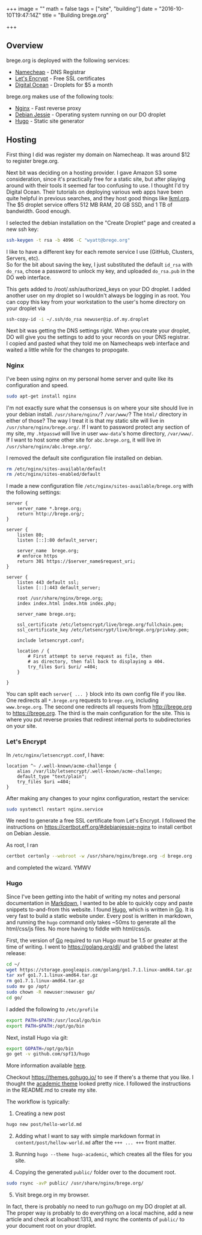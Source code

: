 +++
image = ""
math = false
tags = ["site", "building"]
date = "2016-10-10T19:47:14Z"
title = "Building brege.org"

+++

## Overview

brege.org is deployed with the following services:

- [Namecheap](https://www.namecheap.com/) - DNS Registrar
- [Let's Encrypt](https://letsencrypt.org) - Free SSL certificates
- [Digital Ocean](https://www.digitalocean.com) - Droplets for $5 a month

brege.org makes use of the following tools:

- [Nginx](https://nginx.org) - Fast reverse proxy 
- [Debian Jessie](https://debian.org) - Operating system running on our DO droplet
- [Hugo](https://gohugo.io) - Static site generator

## Hosting

First thing I did was register my domain on Namecheap.
It was around $12 to register brege.org.  

Next bit was deciding on a hosting provider.
I gave Amazon S3 some consideration, since it's practically free for a static site, but after playing around with their tools it seemed far too confusing to use.
I thought I'd try Digital Ocean.
Their tutorials on deploying various web apps have been quite helpful in previous searches, and they host good things like [lkml.org](https://lkml.org).
The $5 droplet service offers 512 MB RAM, 20 GB SSD, and 1 TB of bandwidth.
Good enough.

I selected the debian installation on the "Create Droplet" page and created a new ssh key:
``` bash
ssh-keygen -t rsa -b 4096 -C "wyatt@brege.org"
```
I like to have a different key for each remote service I use (GitHub, Clusters, Servers, etc).  
So for the bit about saving the key, I just substituted the default `id_rsa` with `do_rsa`, chose a password to unlock my key, and uploaded `do_rsa.pub` in the DO web interface.

This gets added to /root/.ssh/authorized_keys on your DO droplet.
I added another user on my droplet so I wouldn't always be logging in as root.
You can copy this key from your workstation to the user's home directory on your droplet via
``` bash
ssh-copy-id -i ~/.ssh/do_rsa newuser@ip.of.my.droplet
```

Next bit was getting the DNS settings right.
When you create your droplet, DO will give you the settings to add to your records on your DNS registrar.  
I copied and pasted what they told me on Namecheaps web interface and waited a little while for the changes to propogate.

### Nginx

I've been using nginx on my personal home server and quite like its configuration and speed.

``` bash
sudo apt-get install nginx
```

I'm not exactly sure what the consensus is on where your site should live in your debian install.
`/usr/share/nginx/`? `/var/www/`? The `html/` directory in either of those?
The way I treat it is that my static site will live in `/usr/share/nginx/brege.org/`.
If I want to password protect any section of my site, my `.htpasswd` will live in user `www-data`'s home directory, `/var/www/`.
If I want to host some other site for `abc.brege.org`, it will live in `/usr/share/nginx/abc.brege.org/`.

I removed the default site configuration file installed on debian.
``` bash
rm /etc/nginx/sites-available/default
rm /etc/nginx/sites-enabled/default
```
I made a new configuration file `/etc/nginx/sites-available/brege.org` with the following settings:

```
server {
    server_name *.brege.org;
    return http://brege.org/;
}

server {
    listen 80;
    listen [::]:80 default_server;

    server_name  brege.org;
    # enforce https
    return 301 https://$server_name$request_uri;
}

server {
    listen 443 default ssl;
    listen [::]:443 default_server;

    root /usr/share/nginx/brege.org;
    index index.html index.htm index.php;

    server_name brege.org;

    ssl_certificate /etc/letsencrypt/live/brege.org/fullchain.pem;
    ssl_certificate_key /etc/letsencrypt/live/brege.org/privkey.pem;

    include letsencrypt.conf;

    location / {
        # First attempt to serve request as file, then
        # as directory, then fall back to displaying a 404.
        try_files $uri $uri/ =404;
    }

}

```

You can split each `server{ ... }` block into its own config file if you like.
One redirects all `*.brege.org` requests to `brege.org`, including `www.brege.org`.
The second one redirects all requests from http://brege.org to https://brege.org.
The third is the main configuration for the site.
This is where you put reverse proxies that redirest internal ports to subdirectories on your site.

### Let's Encrypt
In `/etc/nginx/letsencrypt.conf`, I have:
```
location ^~ /.well-known/acme-challenge {
    alias /var/lib/letsencrypt/.well-known/acme-challenge;
    default_type "text/plain";
    try_files $uri =404;
}
```
After making any changes to your nginx configuration, restart the service:
``` bash
sudo systemctl restart nginx.service
```

We need to generate a free SSL certificate from Let's Encrypt.
I followed the instructions on https://certbot.eff.org/#debianjessie-nginx to install certbot on Debian Jessie.

As root, I ran 
``` bash
certbot certonly --webroot -w /usr/share/nginx/brege.org -d brege.org -d www.brege.org
```
and completed the wizard. YMWV

### Hugo

Since I've been getting into the habit of writing my notes and personal documentation in [Markdown](https://daringfireball.net/projects/markdown/), I wanted to be able to quickly copy and paste snippets to-and-from this website.
I found [Hugo](https://gohugo.io), which is written in [Go](https://golang.org/).
It is very fast to build a static website under.
Every post is written in markdown, and running the `hugo` command only takes ~50ms to generate all the html/css/js files.
No more having to fiddle with html/css/js.

First, the version of [Go](https://golang.org/) required to run Hugo must be 1.5 or greater at the time of writing.
I went to https://golang.org/dl/ and grabbed the latest release:
``` bash
cd ~/
wget https://storage.googleapis.com/golang/go1.7.1.linux-amd64.tar.gz
tar xvf go1.7.1.linux-amd64.tar.gz
rm go1.7.1.linux-amd64.tar.gz
sudo mv go /opt/
sudo chown -R newuser:newuser go/
cd go/ 
```
I added the following to `/etc/profile`
``` bash
export PATH=$PATH:/usr/local/go/bin
export PATH=$PATH:/opt/go/bin
```
Next, install Hugo via git:
``` bash
export GOPATH=/opt/go/bin
go get -v github.com/spf13/hugo
```
More information available [here](https://gohugo.io/overview/installing/).

Checkout https://themes.gohugo.io/ to see if there's a theme that you like.
I thought the [academic theme](https://github.com/gcushen/hugo-academic) looked pretty nice.
I followed the instructions in the README.md to create my site.

The workflow is typically:

1. Creating a new post
``` bash
hugo new post/hello-world.md
```

2. Adding what I want to say with simple markdown format in `content/post/hellow-world.md` after the `+++ ... +++` front matter.

3. Running `hugo --theme hugo-academic`, which creates all the files for you site.

4. Copying the generated `public/` folder over to the document root.
``` bash
sudo rsync -avP public/ /usr/share/nginx/brege.org/
```
5. Visit brege.org in my browser.

In fact, there is probably no need to run go/hugo on my DO droplet at all.
The proper way is probably to do everything on a local machine, add a new article and check at localhost:1313, and rsync the contents of `public/` to your document root on your droplet.
